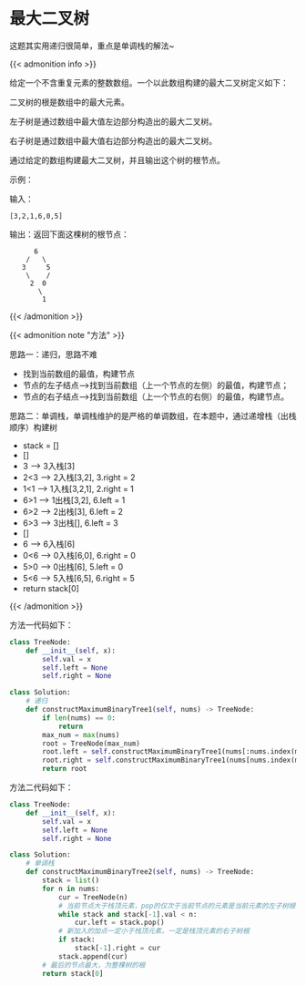 # 最大二叉树


<!--more-->

这题其实用递归很简单，重点是单调栈的解法~

{{< admonition info >}}

给定一个不含重复元素的整数数组。一个以此数组构建的最大二叉树定义如下：

二叉树的根是数组中的最大元素。

左子树是通过数组中最大值左边部分构造出的最大二叉树。

右子树是通过数组中最大值右边部分构造出的最大二叉树。

通过给定的数组构建最大二叉树，并且输出这个树的根节点。

示例：

输入：

```
[3,2,1,6,0,5]
```

输出：返回下面这棵树的根节点：

```
      6
    /   \
   3     5
    \    / 
     2  0   
       \
        1
```

{{< /admonition >}}

{{< admonition note "方法" >}}

思路一：递归，思路不难

- 找到当前数组的最值，构建节点
- 节点的左子结点-->找到当前数组（上一个节点的左侧）的最值，构建节点；
- 节点的右子结点-->找到当前数组（上一个节点的右侧）的最值，构建节点。

思路二：单调栈，单调栈维护的是严格的单调数组，在本题中，通过递增栈（出栈顺序）构建树

- stack = []
- []    
- 3     --> 3入栈[3]
- 2<3   --> 2入栈[3,2], 3.right = 2
- 1<1   --> 1入栈[3,2,1], 2.right = 1
- 6>1   --> 1出栈[3,2], 6.left = 1
- 6>2   --> 2出栈[3], 6.left = 2
- 6>3   --> 3出栈[], 6.left = 3
- []
- 6     --> 6入栈[6]
- 0<6   --> 0入栈[6,0], 6.right = 0
- 5>0   --> 0出栈[6], 5.left = 0
- 5<6   --> 5入栈[6,5], 6.right = 5
- return stack[0]

{{< /admonition >}}

方法一代码如下：

```python
class TreeNode:
    def __init__(self, x):
        self.val = x
        self.left = None
        self.right = None

class Solution:
    # 递归
    def constructMaximumBinaryTree1(self, nums) -> TreeNode:
        if len(nums) == 0:
            return 
        max_num = max(nums)
        root = TreeNode(max_num)
        root.left = self.constructMaximumBinaryTree1(nums[:nums.index(max_num)])
        root.right = self.constructMaximumBinaryTree1(nums[nums.index(max_num)+1:])
        return root
```

方法二代码如下：

```python
class TreeNode:
    def __init__(self, x):
        self.val = x
        self.left = None
        self.right = None

class Solution:
    # 单调栈
    def constructMaximumBinaryTree2(self, nums) -> TreeNode:
        stack = list()
        for n in nums:
            cur = TreeNode(n)
            # 当前节点大于栈顶元素，pop的仅次于当前节点的元素是当前元素的左子树根
            while stack and stack[-1].val < n:
                cur.left = stack.pop()
            # 新加入的加点一定小于栈顶元素，一定是栈顶元素的右子树根
            if stack:
                stack[-1].right = cur
            stack.append(cur)
        # 最后的节点最大，为整棵树的根
        return stack[0]
```


